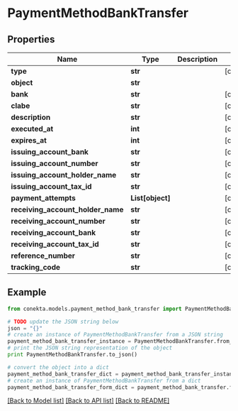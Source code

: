# PaymentMethodBankTransfer


## Properties
Name | Type | Description | Notes
------------ | ------------- | ------------- | -------------
**type** | **str** |  | [optional] 
**object** | **str** |  | 
**bank** | **str** |  | [optional] 
**clabe** | **str** |  | [optional] 
**description** | **str** |  | [optional] 
**executed_at** | **int** |  | [optional] 
**expires_at** | **int** |  | [optional] 
**issuing_account_bank** | **str** |  | [optional] 
**issuing_account_number** | **str** |  | [optional] 
**issuing_account_holder_name** | **str** |  | [optional] 
**issuing_account_tax_id** | **str** |  | [optional] 
**payment_attempts** | **List[object]** |  | [optional] 
**receiving_account_holder_name** | **str** |  | [optional] 
**receiving_account_number** | **str** |  | [optional] 
**receiving_account_bank** | **str** |  | [optional] 
**receiving_account_tax_id** | **str** |  | [optional] 
**reference_number** | **str** |  | [optional] 
**tracking_code** | **str** |  | [optional] 

## Example

```python
from conekta.models.payment_method_bank_transfer import PaymentMethodBankTransfer

# TODO update the JSON string below
json = "{}"
# create an instance of PaymentMethodBankTransfer from a JSON string
payment_method_bank_transfer_instance = PaymentMethodBankTransfer.from_json(json)
# print the JSON string representation of the object
print PaymentMethodBankTransfer.to_json()

# convert the object into a dict
payment_method_bank_transfer_dict = payment_method_bank_transfer_instance.to_dict()
# create an instance of PaymentMethodBankTransfer from a dict
payment_method_bank_transfer_form_dict = payment_method_bank_transfer.from_dict(payment_method_bank_transfer_dict)
```
[[Back to Model list]](../README.md#documentation-for-models) [[Back to API list]](../README.md#documentation-for-api-endpoints) [[Back to README]](../README.md)



